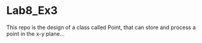 # Lab8_Ex3
This repo is the design of a class called Point, that can store and process a point in the x-y plane...
